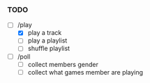 ### TODO

- [ ] /play
    - [x] play a track
    - [ ] play a playlist
    - [ ] shuffle playlist
- [ ] /poll
    - [ ] collect members gender
    - [ ] collect what games member are playing
